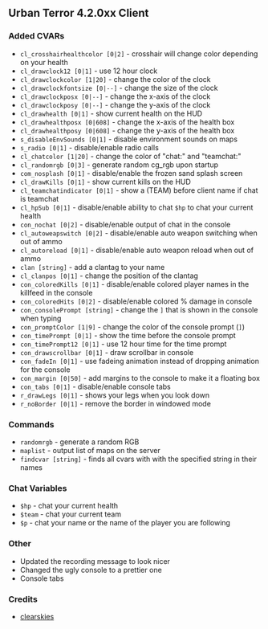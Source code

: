 ## Urban Terror 4.2.0xx Client ##

### Added CVARs ###
+ `cl_crosshairhealthcolor [0|2]` - crosshair will change color depending on your health
+ `cl_drawclock12 [0|1]` - use 12 hour clock
+ `cl_drawclockcolor [1|20]` - change the color of the clock
+ `cl_drawclockfontsize [0|--]` - change the size of the clock
+ `cl_drawclockposx [0|--]` - change the x-axis of the clock
+ `cl_drawclockposy [0|--]` - change the y-axis of the clock
+ `cl_drawhealth [0|1]` - show current health on the HUD
+ `cl_drawhealthposx [0|608]` - change the x-axis of the health box
+ `cl_drawhealthposy [0|608]` - change the y-axis of the health box
+ `s_disableEnvSounds [0|1]` - disable environment sounds on maps
+ `s_radio [0|1]` - disable/enable radio calls
+ `cl_chatcolor [1|20]` - change the color of "chat:" and "teamchat:"
+ `cl_randomrgb [0|3]` - generate random cg_rgb upon startup
+ `com_nosplash [0|1]` - disable/enable the frozen sand splash screen
+ `cl_drawKills [0|1]` - show current kills on the HUD
+ `cl_teamchatindicator [0|1]` - show a (TEAM) before client name if chat is teamchat
+ `cl_hpSub [0|1]` - disable/enable ability to chat `$hp` to chat your current health
+ `con_nochat [0|2]` - disable/enable output of chat in the console
+ `cl_autoweapswitch [0|2]` - disable/enable auto weapon switching when out of ammo
+ `cl_autoreload [0|1]` - disable/enable auto weapon reload when out of ammo
+ `clan [string]` - add a clantag to your name
+ `cl_clanpos [0|1]` - change the position of the clantag
+ `con_coloredKills [0|1]` - disable/enable colored player names in the killfeed in the console
+ `con_coloredHits [0|2]` - disable/enable colored % damage in console
+ `con_consolePrompt [string]` - change the `]` that is shown in the console when typing
+ `con_promptColor [1|9]` - change the color of the console prompt (`]`)
+ `con_timePrompt [0|1]` - show the time before the console prompt
+ `con_timePrompt12 [0|1]` - use 12 hour time for the time prompt
+ `con_drawscrollbar [0|1]` - draw scrollbar in console
+ `con_fadeIn [0|1]` - use fadeing animation instead of dropping animation for the console
+ `con_margin [0|50]` - add margins to the console to make it a floating box
+ `con_tabs [0|1]` - disable/enable console tabs
+ `r_drawLegs [0|1]` - shows your legs when you look down
+ `r_noBorder [0|1]` - remove the border in windowed mode

### Commands ###
+ `randomrgb` - generate a random RGB
+ `maplist` - output list of maps on the server
+ `findcvar [string]` - finds all cvars with with the specified string in their names

### Chat Variables ###
+ `$hp` - chat your current health
+ `$team` - chat your current team
+ `$p` - chat your name or the name of the player you are following

### Other ###
+ Updated the recording message to look nicer
+ Changed the ugly console to a prettier one
+ Console tabs

### Credits ###
+ [clearskies](https://github.com/clearskies)
